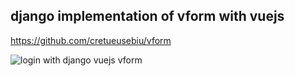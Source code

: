 ## django implementation of vform with vuejs
https://github.com/cretueusebiu/vform


![login with django vuejs vform](https://imgur.com/g6JgVP9.gif)
